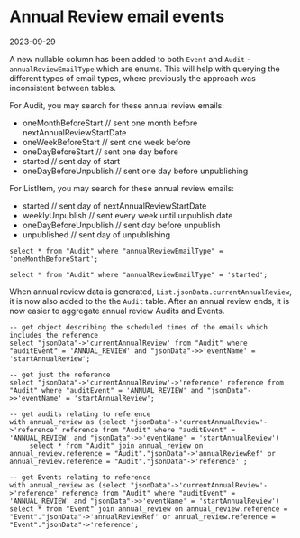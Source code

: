 # Annual Review email events

2023-09-29

A new nullable column has been added to both `Event` and `Audit` - `annualReviewEmailType` which are enums. This will help with querying the different types of email types, where previously the approach was inconsistent between tables.

For Audit, you may search for these annual review emails:
- oneMonthBeforeStart // sent one month before nextAnnualReviewStartDate
- oneWeekBeforeStart // sent one week before
- oneDayBeforeStart  // sent one day before
- started // sent day of start
- oneDayBeforeUnpublish // sent one day before unpublishing

For ListItem, you may search for these annual review emails:
- started // sent day of nextAnnualReviewStartDate
- weeklyUnpublish // sent every week until unpublish date
- oneDayBeforeUnpublish // sent day before unpublish
- unpublished // sent day of unpublishing



```postgresql
select * from "Audit" where "annualReviewEmailType" = 'oneMonthBeforeStart';
```

```postgresql
select * from "Audit" where "annualReviewEmailType" = 'started';
```

When annual review data is generated, `List.jsonData.currentAnnualReview`, it is now also added to the the `Audit` table. After an annual review ends, it is now easier to aggregate annual review Audits and Events.

```postgresql
-- get object describing the scheduled times of the emails which includes the reference
select "jsonData"->'currentAnnualReview' from "Audit" where "auditEvent" = 'ANNUAL_REVIEW' and "jsonData"->>'eventName' = 'startAnnualReview';

-- get just the reference
select "jsonData"->'currentAnnualReview'->'reference' reference from "Audit" where "auditEvent" = 'ANNUAL_REVIEW' and "jsonData"->>'eventName' = 'startAnnualReview';

-- get audits relating to reference
with annual_review as (select "jsonData"->'currentAnnualReview'->'reference' reference from "Audit" where "auditEvent" = 'ANNUAL_REVIEW' and "jsonData"->>'eventName' = 'startAnnualReview')
     select * from "Audit" join annual_review on annual_review.reference = "Audit"."jsonData"->'annualReviewRef' or annual_review.reference = "Audit"."jsonData"->'reference' ;

-- get Events relating to reference
with annual_review as (select "jsonData"->'currentAnnualReview'->'reference' reference from "Audit" where "auditEvent" = 'ANNUAL_REVIEW' and "jsonData"->>'eventName' = 'startAnnualReview')
select * from "Event" join annual_review on annual_review.reference = "Event"."jsonData"->'annualReviewRef' or annual_review.reference = "Event"."jsonData"->'reference';
```

